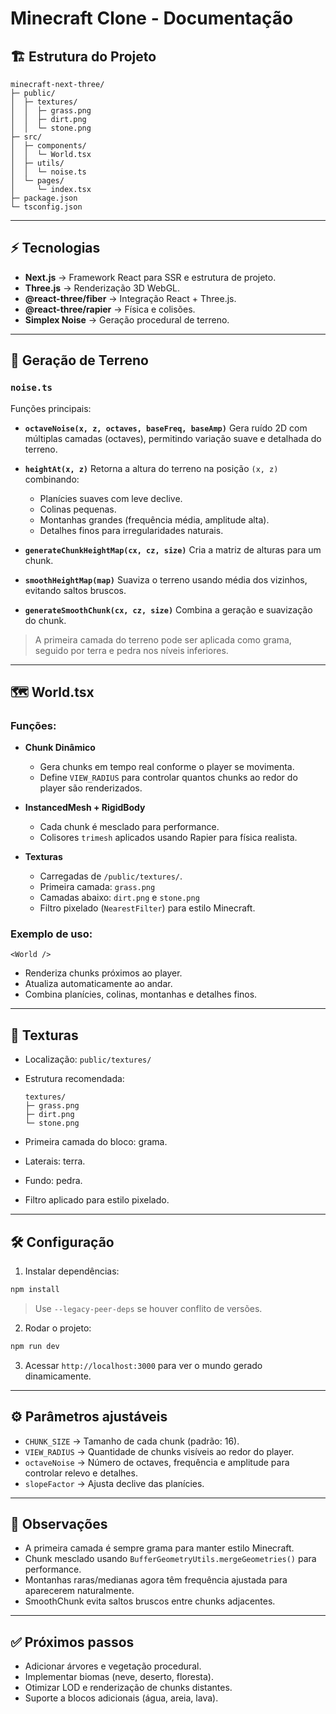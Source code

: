 # Minecraft Clone - Documentação

## 🏗️ Estrutura do Projeto

```
minecraft-next-three/
├─ public/
│  ├─ textures/
│  │  ├─ grass.png
│  │  ├─ dirt.png
│  │  └─ stone.png
├─ src/
│  ├─ components/
│  │  └─ World.tsx
│  ├─ utils/
│  │  └─ noise.ts
│  └─ pages/
│     └─ index.tsx
├─ package.json
└─ tsconfig.json
```

---

## ⚡ Tecnologias

* **Next.js** → Framework React para SSR e estrutura de projeto.
* **Three.js** → Renderização 3D WebGL.
* **@react-three/fiber** → Integração React + Three.js.
* **@react-three/rapier** → Física e colisões.
* **Simplex Noise** → Geração procedural de terreno.

---

## 🌄 Geração de Terreno

### `noise.ts`

Funções principais:

* **`octaveNoise(x, z, octaves, baseFreq, baseAmp)`**
  Gera ruído 2D com múltiplas camadas (octaves), permitindo variação suave e detalhada do terreno.

* **`heightAt(x, z)`**
  Retorna a altura do terreno na posição `(x, z)` combinando:

  * Planícies suaves com leve declive.
  * Colinas pequenas.
  * Montanhas grandes (frequência média, amplitude alta).
  * Detalhes finos para irregularidades naturais.

* **`generateChunkHeightMap(cx, cz, size)`**
  Cria a matriz de alturas para um chunk.

* **`smoothHeightMap(map)`**
  Suaviza o terreno usando média dos vizinhos, evitando saltos bruscos.

* **`generateSmoothChunk(cx, cz, size)`**
  Combina a geração e suavização do chunk.

> A primeira camada do terreno pode ser aplicada como grama, seguido por terra e pedra nos níveis inferiores.

---

## 🗺️ World.tsx

### Funções:

* **Chunk Dinâmico**

  * Gera chunks em tempo real conforme o player se movimenta.
  * Define `VIEW_RADIUS` para controlar quantos chunks ao redor do player são renderizados.

* **InstancedMesh + RigidBody**

  * Cada chunk é mesclado para performance.
  * Colisores `trimesh` aplicados usando Rapier para física realista.

* **Texturas**

  * Carregadas de `/public/textures/`.
  * Primeira camada: `grass.png`
  * Camadas abaixo: `dirt.png` e `stone.png`
  * Filtro pixelado (`NearestFilter`) para estilo Minecraft.

### Exemplo de uso:

```tsx
<World />
```

* Renderiza chunks próximos ao player.
* Atualiza automaticamente ao andar.
* Combina planícies, colinas, montanhas e detalhes finos.

---

## 🎨 Texturas

* Localização: `public/textures/`
* Estrutura recomendada:

  ```
  textures/
  ├─ grass.png
  ├─ dirt.png
  └─ stone.png
  ```
* Primeira camada do bloco: grama.
* Laterais: terra.
* Fundo: pedra.
* Filtro aplicado para estilo pixelado.

---

## 🛠️ Configuração

1. Instalar dependências:

```bash
npm install
```

> Use `--legacy-peer-deps` se houver conflito de versões.

2. Rodar o projeto:

```bash
npm run dev
```

3. Acessar `http://localhost:3000` para ver o mundo gerado dinamicamente.

---

## ⚙️ Parâmetros ajustáveis

* `CHUNK_SIZE` → Tamanho de cada chunk (padrão: 16).
* `VIEW_RADIUS` → Quantidade de chunks visíveis ao redor do player.
* `octaveNoise` → Número de octaves, frequência e amplitude para controlar relevo e detalhes.
* `slopeFactor` → Ajusta declive das planícies.

---

## 📌 Observações

* A primeira camada é sempre grama para manter estilo Minecraft.
* Chunk mesclado usando `BufferGeometryUtils.mergeGeometries()` para performance.
* Montanhas raras/medianas agora têm frequência ajustada para aparecerem naturalmente.
* SmoothChunk evita saltos bruscos entre chunks adjacentes.

---

## ✅ Próximos passos

* Adicionar árvores e vegetação procedural.
* Implementar biomas (neve, deserto, floresta).
* Otimizar LOD e renderização de chunks distantes.
* Suporte a blocos adicionais (água, areia, lava).
